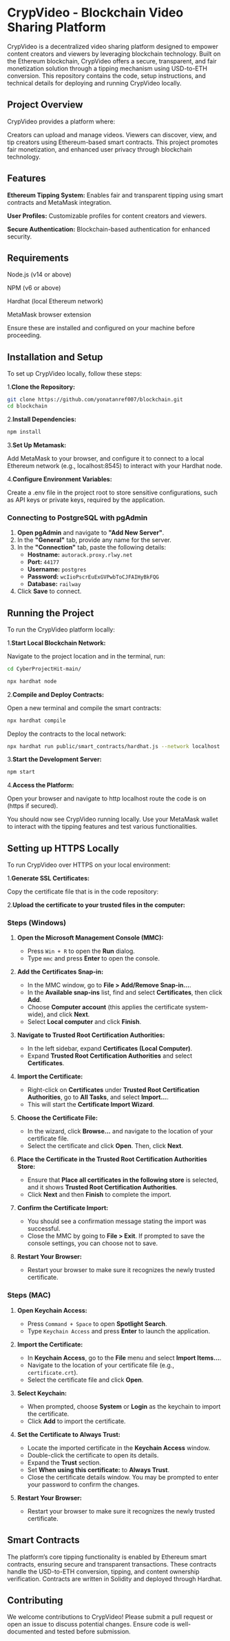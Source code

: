# CrypVideo - Blockchain Video Sharing Platform

CrypVideo is a decentralized video sharing platform designed to empower content creators and viewers by leveraging blockchain technology. Built on the Ethereum blockchain, CrypVideo offers a secure, transparent, and fair monetization solution through a tipping mechanism using USD-to-ETH conversion. This repository contains the code, setup instructions, and technical details for deploying and running CrypVideo locally.

## Project Overview

CrypVideo provides a platform where:

Creators can upload and manage videos.
Viewers can discover, view, and tip creators using Ethereum-based smart contracts.
This project promotes fair monetization, and enhanced user privacy through blockchain technology.

## Features

**Ethereum Tipping System:** Enables fair and transparent tipping using smart contracts and MetaMask integration.

**User Profiles:** Customizable profiles for content creators and viewers.

**Secure Authentication:** Blockchain-based authentication for enhanced security.

## Requirements

Node.js (v14 or above)

NPM (v6 or above)

Hardhat (local Ethereum network)

MetaMask browser extension


Ensure these are installed and configured on your machine before proceeding.

## Installation and Setup
To set up CrypVideo locally, follow these steps:

1.**Clone the Repository:**

```bash
git clone https://github.com/yonatanref007/blockchain.git
cd blockchain
```

2.**Install Dependencies:**

```bash
npm install
```
3.**Set Up Metamask:**

Add MetaMask to your browser, and configure it to connect to a local Ethereum network (e.g., localhost:8545) to interact with your Hardhat node.

4.**Configure Environment Variables:**

Create a .env file in the project root to store sensitive configurations, such as API keys or private keys, required by the application.

### Connecting to PostgreSQL with pgAdmin

1. **Open pgAdmin** and navigate to **"Add New Server"**.
2. In the **"General"** tab, provide any name for the server.
3. In the **"Connection"** tab, paste the following details:
   - **Hostname:** `autorack.proxy.rlwy.net`
   - **Port:** `44177`
   - **Username:** `postgres`
   - **Password:** `wcIioPscrEuExGVPwbToCJFAIHyBkFQG`
   - **Database:** `railway`
4. Click **Save** to connect.

## Running the Project
To run the CrypVideo platform locally:

1.**Start Local Blockchain Network:**

Navigate to the project location and in the terminal, run:
```bash
cd CyberProjectHit-main/
```
```bash
npx hardhat node
```
2.**Compile and Deploy Contracts:**

Open a new terminal and compile the smart contracts:
```bash
npx hardhat compile
```
Deploy the contracts to the local network:
```bash
npx hardhat run public/smart_contracts/hardhat.js --network localhost
```
3.**Start the Development Server:**
```bash
npm start
```
4.**Access the Platform:**

Open your browser and navigate to http localhost route the code is on (https if secured).

You should now see CrypVideo running locally. Use your MetaMask wallet to interact with the tipping features and test various functionalities.


## Setting up HTTPS Locally
To run CrypVideo over HTTPS on your local environment:

1.**Generate SSL Certificates:**

Copy the certificate file that is in the code repository:

2.**Upload the certificate to your trusted files in the computer:**

### Steps (Windows)

1. **Open the Microsoft Management Console (MMC):**
   - Press `Win + R` to open the **Run** dialog.
   - Type `mmc` and press **Enter** to open the console.

2. **Add the Certificates Snap-in:**
   - In the MMC window, go to **File > Add/Remove Snap-in…**.
   - In the **Available snap-ins** list, find and select **Certificates**, then click **Add**.
   - Choose **Computer account** (this applies the certificate system-wide), and click **Next**.
   - Select **Local computer** and click **Finish**.

3. **Navigate to Trusted Root Certification Authorities:**
   - In the left sidebar, expand **Certificates (Local Computer)**.
   - Expand **Trusted Root Certification Authorities** and select **Certificates**.

4. **Import the Certificate:**
   - Right-click on **Certificates** under **Trusted Root Certification Authorities**, go to **All Tasks**, and select **Import…**.
   - This will start the **Certificate Import Wizard**.

5. **Choose the Certificate File:**
   - In the wizard, click **Browse…** and navigate to the location of your certificate file.
   - Select the certificate and click **Open**. Then, click **Next**.

6. **Place the Certificate in the Trusted Root Certification Authorities Store:**
   - Ensure that **Place all certificates in the following store** is selected, and it shows **Trusted Root Certification Authorities**.
   - Click **Next** and then **Finish** to complete the import.

7. **Confirm the Certificate Import:**
   - You should see a confirmation message stating the import was successful.
   - Close the MMC by going to **File > Exit**. If prompted to save the console settings, you can choose not to save.

8. **Restart Your Browser:**
   - Restart your browser to make sure it recognizes the newly trusted certificate.

### Steps (MAC)

1. **Open Keychain Access:**
   - Press `Command + Space` to open **Spotlight Search**.
   - Type `Keychain Access` and press **Enter** to launch the application.

2. **Import the Certificate:**
   - In **Keychain Access**, go to the **File** menu and select **Import Items…**.
   - Navigate to the location of your certificate file (e.g., `certificate.crt`).
   - Select the certificate file and click **Open**.

3. **Select Keychain:**
   - When prompted, choose **System** or **Login** as the keychain to import the certificate.
   - Click **Add** to import the certificate.

4. **Set the Certificate to Always Trust:**
   - Locate the imported certificate in the **Keychain Access** window.
   - Double-click the certificate to open its details.
   - Expand the **Trust** section.
   - Set **When using this certificate:** to **Always Trust**.
   - Close the certificate details window. You may be prompted to enter your password to confirm the changes.

5. **Restart Your Browser:**
   - Restart your browser to make sure it recognizes the newly trusted certificate.

## Smart Contracts
The platform’s core tipping functionality is enabled by Ethereum smart contracts, ensuring secure and transparent transactions. These contracts handle the USD-to-ETH conversion, tipping, and content ownership verification. Contracts are written in Solidity and deployed through Hardhat.

## Contributing

We welcome contributions to CrypVideo! Please submit a pull request or open an issue to discuss potential changes. Ensure code is well-documented and tested before submission.
